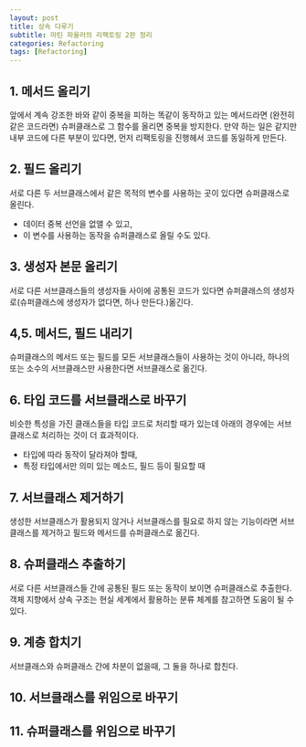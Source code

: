 ```yaml
---
layout: post
title: 상속 다루기
subtitle: 마틴 파울러의 리팩토링 2판 정리
categories: Refactoring
tags: [Refactoring]
---
```



## 1. 메서드 올리기  

앞에서 계속 강조한 바와 같이 중복을 피하는 똑같이 동작하고 있는 메서드라면 (완전히 같은 코드라면) 슈퍼클래스로 그 함수를 올리면 중복을 방지한다. 만약 하는 일은 같지만 내부 코드에 다른 부분이 있다면, 먼저 리팩토링을 진행헤서 코드를 동일하게 만든다.  

## 2. 필드 올리기  
서로 다른 두 서브클래스에서 같은 목적의 변수를 사용하는 곳이 있다면 슈퍼클래스로 올린다.
- 데이터 중복 선언을 없앨 수 있고,
- 이 변수를 사용하는 동작을 슈퍼클래스로 올릴 수도 있다.

## 3. 생성자 본문 올리기
서로 다른 서브클래스들의 생성자들 사이에 공통된 코드가 있다면 슈퍼클래스의 생성자로(슈퍼클래스에 생성자가 없다면, 하나 만든다.)옮긴다.  
## 4,5. 메서드, 필드 내리기  
슈퍼클래스의 메서드 또는 필드를 모든 서브클래스들이 사용하는 것이 아니라, 하나의 또는 소수의 서브클래스만 사용한다면 서브클래스로 옮긴다.

## 6. 타입 코드를 서브클래스로 바꾸기  

 비슷한 특성을 가진 클래스들을 타입 코드로 처리할 때가 있는데 아래의 경우에는 서브클래스로 처리하는 것이 더 효과적이다.
 - 타입에 따라 동작이 달라져야 할때,
 - 특정 타입에서만 의미 있는 메소드, 필드 등이 필요할 때  

## 7. 서브클래스 제거하기  
 생성한 서브클래스가 활용되지 않거나 서브클래스를 필요로 하지 않는 기능이라면 서브클래스를 제거하고 필드와 메서드를 슈퍼클래스로 옮긴다.  

## 8. 슈퍼클래스 추출하기  
 서로 다른 서브클래스들 간에 공통된 필드 또는 동작이 보이면 슈퍼클래스로 추출한다.  
 객체 지향에서 상속 구조는 현실 세계에서 활용하는 분류 체계를 참고하면 도움이 될 수 있다.  

## 9. 계층 합치기  
서브클래스와 슈퍼클래스 간에 차분이 없을때, 그 둘을 하나로 합친다.  

## 10. 서브클래스를 위임으로 바꾸기  
## 11. 슈퍼클래스를 위임으로 바꾸기  
